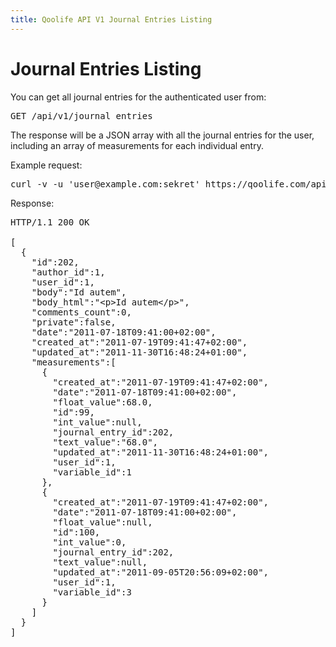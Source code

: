 ```yaml
---
title: Qoolife API V1 Journal Entries Listing
---
```


# Journal Entries Listing

You can get all journal entries for the authenticated user from:

<pre>
GET /api/v1/journal_entries
</pre>

The response will be a JSON array with all the journal entries for the user, including an array of measurements for each individual entry.

Example request:

<pre class="console">
curl -v -u 'user@example.com:sekret' https://qoolife.com/api/v1/journal_entries
</pre>

Response:

<pre>
HTTP/1.1 200 OK

[
  {
    "id":202,
    "author_id":1,
    "user_id":1,
    "body":"Id autem",
    "body_html":"&lt;p&gt;Id autem&lt;/p&gt;",
    "comments_count":0,
    "private":false,
    "date":"2011-07-18T09:41:00+02:00",
    "created_at":"2011-07-19T09:41:47+02:00",
    "updated_at":"2011-11-30T16:48:24+01:00",
    "measurements":[
      {
        "created_at":"2011-07-19T09:41:47+02:00",
        "date":"2011-07-18T09:41:00+02:00",
        "float_value":68.0,
        "id":99,
        "int_value":null,
        "journal_entry_id":202,
        "text_value":"68.0",
        "updated_at":"2011-11-30T16:48:24+01:00",
        "user_id":1,
        "variable_id":1
      },
      {
        "created_at":"2011-07-19T09:41:47+02:00",
        "date":"2011-07-18T09:41:00+02:00",
        "float_value":null,
        "id":100,
        "int_value":0,
        "journal_entry_id":202,
        "text_value":null,
        "updated_at":"2011-09-05T20:56:09+02:00",
        "user_id":1,
        "variable_id":3
      }
    ]
  }
]
</pre>
